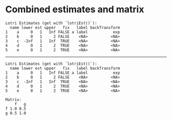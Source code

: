 # Combined estimates and matrix

    Lotri Estimates (get with `lotriEst()`):
      name lower est upper   fix   label backTransform
    1    a     0   1   Inf FALSE a label           exp
    2    b     0   1     2 FALSE    <NA>          <NA>
    3    c  -Inf   1   Inf  TRUE    <NA>          <NA>
    4    d     0   1     2  TRUE    <NA>          <NA>
    5    e     0   1     2  TRUE    <NA>          <NA>

---

    Lotri Estimates (get with `lotriEst()`):
      name lower est upper   fix   label backTransform
    1    a     0   1   Inf FALSE a label           exp
    2    b     0   1     2 FALSE    <NA>          <NA>
    3    c  -Inf   1   Inf  TRUE    <NA>          <NA>
    4    d     0   1     2  TRUE    <NA>          <NA>
    5    e     0   1     2  TRUE    <NA>          <NA>
    
    Matrix:
        f   g
    f 1.0 0.5
    g 0.5 1.0

